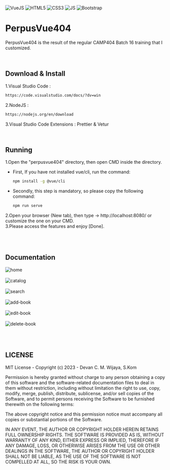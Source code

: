 ![VueJS](https://img.shields.io/badge/-Vue%20JS-darkcyan?style=flat&logo=vue.js)
![HTML5](https://img.shields.io/badge/-HTML%205-purple.svg?&logo=html5)
![CSS3](https://img.shields.io/badge/-CSS%203-green.svg?&logo=css3)
![JS](https://img.shields.io/badge/-Javascript-brown.svg?&logo=javascript)
![Bootstrap](https://img.shields.io/badge/-Bootstrap%205-white.svg?&logo=bootstrap)

# PerpusVue404
<p>PerpusVue404 is the result of the regular CAMP404 Batch 16 training that I customized.</p>

<br>

## Download & Install
1.Visual Studio Code :
```bash
https://code.visualstudio.com/docs/?dv=win
```
2.NodeJS :
```bash
https://nodejs.org/en/download
```
3.Visual Studio Code Extensions : Prettier & Vetur

<br>

## Running
1.Open the "perpusvue404" directory, then open CMD inside the directory.<br>
<ul>
<li>First, If you have not installed vue/cli, run the command:</li>

````bash
npm install -g @vue/cli
````

<li>Secondly, this step is mandatory, so please copy the following command:</li>

````bash
npm run serve
````
</ul>
2.Open your browser (New tab), then type -> http://localhost:8080/ or customize the one on your CMD.<br>
3.Please access the features and enjoy [Done].

<br><br>

## Documentation
<img alt="home" src="https://github.com/devancakra/perpusvue404/assets/54527592/c373531d-e6f6-4864-9d09-6232727dcc93"><br><br>
<img alt="catalog" src="https://github.com/devancakra/perpusvue404/assets/54527592/e07a8e77-27d0-47b2-ab63-622fdb922835"><br><br>
<img alt="search" src="https://github.com/devancakra/perpusvue404/assets/54527592/12a27eb6-69ed-435b-85aa-9796e72a7597"><br><br>
<img alt="add-book" src="https://github.com/devancakra/perpusvue404/assets/54527592/8fc42ada-67e7-454f-bc50-84d749428355"><br><br>
<img alt="edit-book" src="https://github.com/devancakra/perpusvue404/assets/54527592/d018dda6-2fe6-42b2-b5e8-82f6472e00c2"><br><br>
<img alt="delete-book" src="https://github.com/devancakra/perpusvue404/assets/54527592/ff7cdd35-c0d2-4a3f-a867-5d0a60efe674"><br>

<br><br>

## LICENSE
MIT License - Copyright (c) 2023 - Devan C. M. Wijaya, S.Kom

Permission is hereby granted without charge to any person obtaining a copy of this software and the software-related documentation files to deal in them without restriction, including without limitation the right to use, copy, modify, merge, publish, distribute, sublicense, and/or sell copies of the Software, and to permit persons receiving the Software to be furnished therewith on the following terms:

The above copyright notice and this permission notice must accompany all copies or substantial portions of the Software.

IN ANY EVENT, THE AUTHOR OR COPYRIGHT HOLDER HEREIN RETAINS FULL OWNERSHIP RIGHTS. THE SOFTWARE IS PROVIDED AS IS, WITHOUT WARRANTY OF ANY KIND, EITHER EXPRESS OR IMPLIED, THEREFORE IF ANY DAMAGE, LOSS, OR OTHERWISE ARISES FROM THE USE OR OTHER DEALINGS IN THE SOFTWARE, THE AUTHOR OR COPYRIGHT HOLDER SHALL NOT BE LIABLE, AS THE USE OF THE SOFTWARE IS NOT COMPELLED AT ALL, SO THE RISK IS YOUR OWN.

